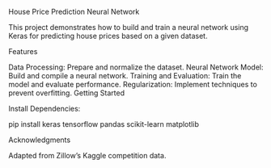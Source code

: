 House Price Prediction Neural Network

This project demonstrates how to build and train a neural network using Keras for predicting house prices based on a given dataset.

Features

Data Processing: Prepare and normalize the dataset.
Neural Network Model: Build and compile a neural network.
Training and Evaluation: Train the model and evaluate performance.
Regularization: Implement techniques to prevent overfitting.
Getting Started

Install Dependencies:

pip install keras tensorflow pandas scikit-learn matplotlib

Acknowledgments

Adapted from Zillow’s Kaggle competition data.
